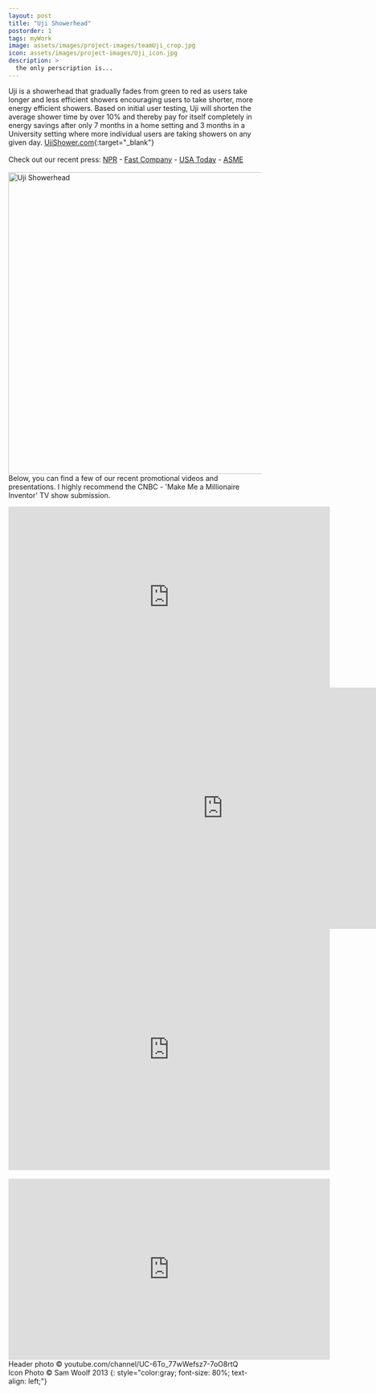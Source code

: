 ```yaml
---
layout: post
title: "Uji Showerhead"
postorder: 1
tags: myWork
image: assets/images/project-images/teamUji_crop.jpg
icon: assets/images/project-images/Uji_icon.jpg
description: >
  the only perscription is...
---
```

Uji is a showerhead that gradually fades from green to red as users take longer and less efficient showers encouraging users to take shorter, more energy efficient showers. Based on initial user testing, Uji will shorten the average shower time by over 10% and thereby pay for itself completely in energy savings after only 7 months in a home setting and 3 months in a University setting where more individual users are taking showers on any given day. [UjiShower.com](http://ujishower.com/){:target="_blank"}
<br><br>
Check out our recent press:
<a href="http://www.npr.org/sections/alltechconsidered/2013/08/21/213819595/weekly-innovation-hey-youre-taking-too-long-in-the-shower">NPR</a> -
<a href="http://www.fastcompany.com/3016253/most-creative-people/todays-most-creative-people-the-students-behind-a-smart-water-saving-sh">Fast Company</a> - 
<a href="http://www.usatoday.com/story/money/2013/05/25/college-student-inventions/2104875/">USA Today</a> -
<a href="https://www.asme.org/about-asme/news/asme-news/innovative-devices-compete-ishow-next-month">ASME</a>
<br><br> 
<a data-flickr-embed="true"  href="https://www.flickr.com/photos/141235365@N08/albums/72157666297376735" title="Uji Showerhead"><img src="https://farm2.staticflickr.com/1644/25360463014_98bdb3a3a8_c.jpg" width="800" height="600" alt="Uji Showerhead"></a><script async src="//embedr.flickr.com/assets/client-code.js" charset="utf-8"></script>
<br>
Below, you can find a few of our recent promotional videos and presentations. I highly recommend the CNBC - 'Make Me a Millionaire Inventor' TV show submission.
<br>
<iframe width="640" height="360" src="https://www.youtube.com/embed/VquTa8kE6UY?rel=0" frameborder="0" allowfullscreen></iframe>
<br>
<iframe width="853" height="480" src="https://www.youtube.com/embed/WoBuXKuOwt0?rel=0" frameborder="0" allowfullscreen></iframe>
<br>
<iframe width="640" height="480" src="https://www.youtube.com/embed/-t04bBQK8Is?rel=0" frameborder="0" allowfullscreen></iframe>
<br>
<br>
<iframe width="640" height="360" src="https://www.youtube.com/embed/iahrkTyuIZw?rel=0" frameborder="0" allowfullscreen></iframe>

<br>
Header photo &copy; youtube.com/channel/UC-6To_77wWefsz7-7oO8rtQ <br>
Icon Photo &copy; Sam Woolf 2013
{: style="color:gray; font-size: 80%; text-align: left;"}